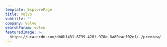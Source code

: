 ```yaml
---
template: ExplorePage
title: Volvo
subtitle: ''
company: Volvo
searchParam: volvo
featuredImage: >-
  https://ucarecdn.com/db0b1431-8739-426f-970d-8a80eacf02ef/-/preview/-/rotate/270/
---
```


